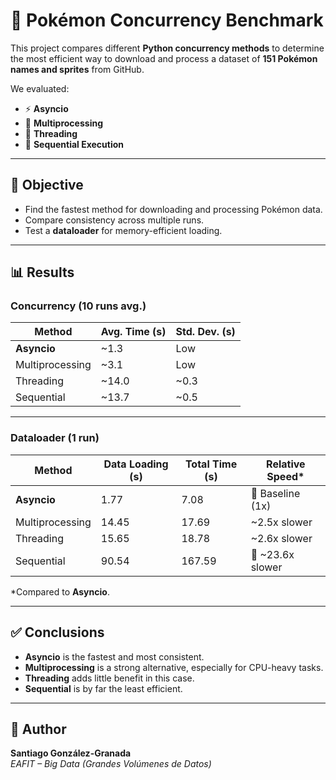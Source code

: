 # 🐍 Pokémon Concurrency Benchmark

This project compares different **Python concurrency methods** to determine the most efficient way to download and process a dataset of **151 Pokémon names and sprites** from GitHub.  

We evaluated:  
- ⚡ **Asyncio**  
- 🧩 **Multiprocessing**  
- 🧵 **Threading**  
- 🐢 **Sequential Execution**  

---

## 🎯 Objective
- Find the fastest method for downloading and processing Pokémon data.  
- Compare consistency across multiple runs.  
- Test a **dataloader** for memory-efficient loading.  

---

## 📊 Results

### Concurrency (10 runs avg.)
| Method         | Avg. Time (s) | Std. Dev. (s) |
|----------------|---------------|---------------|
| **Asyncio**    | ~1.3          | Low           |
| Multiprocessing| ~3.1          | Low           |
| Threading      | ~14.0         | ~0.3          |
| Sequential     | ~13.7         | ~0.5          |

---

### Dataloader (1 run)
| Method          | Data Loading (s) | Total Time (s) | Relative Speed* |
|-----------------|------------------|----------------|-----------------|
| **Asyncio**     | 1.77             | 7.08           | 🚀 Baseline (1x) |
| Multiprocessing | 14.45            | 17.69          | ~2.5x slower    |
| Threading       | 15.65            | 18.78          | ~2.6x slower    |
| Sequential      | 90.54            | 167.59         | 🐌 ~23.6x slower |

\*Compared to **Asyncio**.

---

## ✅ Conclusions
- **Asyncio** is the fastest and most consistent.  
- **Multiprocessing** is a strong alternative, especially for CPU-heavy tasks.  
- **Threading** adds little benefit in this case.  
- **Sequential** is by far the least efficient.  

---

## 👤 Author
**Santiago González-Granada**  
_EAFIT – Big Data (Grandes Volúmenes de Datos)_  
